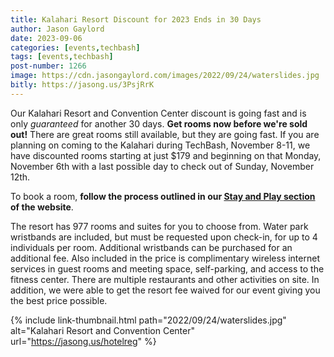 ```yaml
---
title: Kalahari Resort Discount for 2023 Ends in 30 Days
author: Jason Gaylord
date: 2023-09-06
categories: [events,techbash]
tags: [events,techbash]
post-number: 1266
image: https://cdn.jasongaylord.com/images/2022/09/24/waterslides.jpg
bitly: https://jasong.us/3PsjRrK
---
```


Our Kalahari Resort and Convention Center discount is going fast and is only _guaranteed_ for another 30 days. **Get rooms now before we're sold out!** There are great rooms still available, but they are going fast. If you are planning on coming to the Kalahari during TechBash, November 8-11, we have discounted rooms starting at just $179 and beginning on that Monday, November 6th with a last possible day to check out of Sunday, November 12th. 

To book a room, **follow the process outlined in our [Stay and Play section](https://jasong.us/hotelreg) of the website**.

The resort has 977 rooms and suites for you to choose from. Water park wristbands are included, but must be requested upon check-in, for up to 4 individuals per room. Additional wristbands can be purchased for an additional fee. Also included in the price is complimentary wireless internet services in guest rooms and meeting space, self-parking, and access to the fitness center. There are multiple restaurants and other activities on site. In addition, we were able to get the resort fee waived for our event giving you the best price possible.

{% include link-thumbnail.html path="2022/09/24/waterslides.jpg" alt="Kalahari Resort and Convention Center" url="https://jasong.us/hotelreg" %}